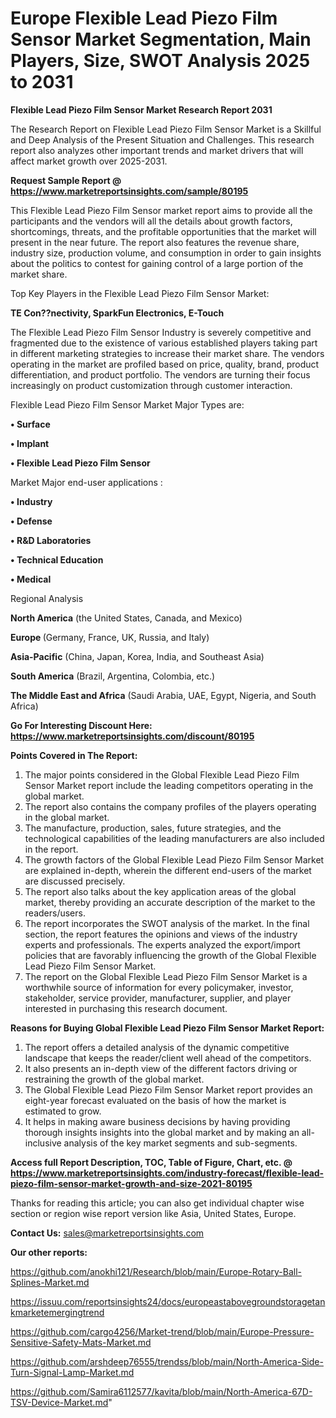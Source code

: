 # Europe Flexible Lead Piezo Film Sensor Market Segmentation, Main Players, Size, SWOT Analysis 2025 to 2031

<strong>Flexible Lead Piezo Film Sensor Market Research Report 2031</strong>

The Research Report on Flexible Lead Piezo Film Sensor Market is a Skillful and Deep Analysis of the Present Situation and Challenges. This research report also analyzes other important trends and market drivers that will affect market growth over 2025-2031.

<strong>Request Sample Report @ <a href=https://www.marketreportsinsights.com/sample/80195>https://www.marketreportsinsights.com/sample/80195</a></strong>

This Flexible Lead Piezo Film Sensor market report aims to provide all the participants and the vendors will all the details about growth factors, shortcomings, threats, and the profitable opportunities that the market will present in the near future. The report also features the revenue share, industry size, production volume, and consumption in order to gain insights about the politics to contest for gaining control of a large portion of the market share.

Top Key Players in the Flexible Lead Piezo Film Sensor Market:

<strong>TE Con??nectivity, SparkFun Electronics, E-Touch</strong>

The Flexible Lead Piezo Film Sensor Industry is severely competitive and fragmented due to the existence of various established players taking part in different marketing strategies to increase their market share. The vendors operating in the market are profiled based on price, quality, brand, product differentiation, and product portfolio. The vendors are turning their focus increasingly on product customization through customer interaction.

Flexible Lead Piezo Film Sensor Market Major Types are:

<strong>• Surface

• Implant

• Flexible Lead Piezo Film Sensor</strong>

Market Major end-user applications :

<strong>• Industry

• Defense

• R&D Laboratories

• Technical Education

• Medical</strong>

Regional Analysis

</u><strong><b>North America</b></strong> (the United States, Canada, and Mexico)

<strong><b>Europe </b></strong>(Germany, France, UK, Russia, and Italy)

<strong><b>Asia-Pacific</b></strong> (China, Japan, Korea, India, and Southeast Asia)

<strong><b>South America</b></strong> (Brazil, Argentina, Colombia, etc.)

<strong><b>The Middle East and Africa</b></strong> (Saudi Arabia, UAE, Egypt, Nigeria, and South Africa)

<strong>Go For Interesting Discount Here: <a href=https://www.marketreportsinsights.com/discount/80195>https://www.marketreportsinsights.com/discount/80195</a></strong>

<strong>Points Covered in The Report:</strong>
<ol>
  <li>The major points considered in the Global Flexible Lead Piezo Film Sensor Market report include the leading competitors operating in the global market.</li>
  <li>The report also contains the company profiles of the players operating in the global market.</li>
  <li>The manufacture, production, sales, future strategies, and the technological capabilities of the leading manufacturers are also included in the report.</li>
  <li>The growth factors of the Global Flexible Lead Piezo Film Sensor Market are explained in-depth, wherein the different end-users of the market are discussed precisely.</li>
  <li>The report also talks about the key application areas of the global market, thereby providing an accurate description of the market to the readers/users.</li>
  <li>The report incorporates the SWOT analysis of the market. In the final section, the report features the opinions and views of the industry experts and professionals. The experts analyzed the export/import policies that are favorably influencing the growth of the Global Flexible Lead Piezo Film Sensor Market.</li>
  <li>The report on the Global Flexible Lead Piezo Film Sensor Market is a worthwhile source of information for every policymaker, investor, stakeholder, service provider, manufacturer, supplier, and player interested in purchasing this research document.</li>
</ol>
<strong>Reasons for Buying Global Flexible Lead Piezo Film Sensor Market Report:</strong>

<ol>
  <li>The report offers a detailed analysis of the dynamic competitive landscape that keeps the reader/client well ahead of the competitors.</li>
  <li>It also presents an in-depth view of the different factors driving or restraining the growth of the global market.</li>
  <li>The Global Flexible Lead Piezo Film Sensor Market report provides an eight-year forecast evaluated on the basis of how the market is estimated to grow.</li>
  <li>It helps in making aware business decisions by having providing thorough insights insights into the global market and by making an all-inclusive analysis of the key market segments and sub-segments.</li>
</ol>
<strong>Access full Report Description, TOC, Table of Figure, Chart, etc. @ <a href=https://www.marketreportsinsights.com/industry-forecast/flexible-lead-piezo-film-sensor-market-growth-and-size-2021-80195>https://www.marketreportsinsights.com/industry-forecast/flexible-lead-piezo-film-sensor-market-growth-and-size-2021-80195</a></strong>


Thanks for reading this article; you can also get individual chapter wise section or region wise report version like Asia, United States, Europe.

<strong>Contact Us:</strong>
sales@marketreportsinsights.com

<strong>Our other reports:</strong>

<a href=https://github.com/anokhi121/Research/blob/main/Europe-Rotary-Ball-Splines-Market.md>https://github.com/anokhi121/Research/blob/main/Europe-Rotary-Ball-Splines-Market.md</a>

<a href=https://issuu.com/reportsinsights24/docs/europeastabovegroundstoragetankmarketemergingtrend>https://issuu.com/reportsinsights24/docs/europeastabovegroundstoragetankmarketemergingtrend</a>

<a href=https://github.com/cargo4256/Market-trend/blob/main/Europe-Pressure-Sensitive-Safety-Mats-Market.md>https://github.com/cargo4256/Market-trend/blob/main/Europe-Pressure-Sensitive-Safety-Mats-Market.md</a>

<a href=https://github.com/arshdeep76555/trendss/blob/main/North-America-Side-Turn-Signal-Lamp-Market.md>https://github.com/arshdeep76555/trendss/blob/main/North-America-Side-Turn-Signal-Lamp-Market.md</a>

<a href=https://github.com/Samira6112577/kavita/blob/main/North-America-67D-TSV-Device-Market.md>https://github.com/Samira6112577/kavita/blob/main/North-America-67D-TSV-Device-Market.md</a>"
